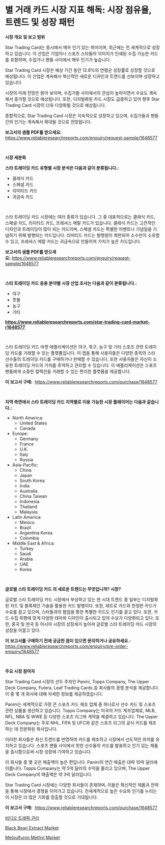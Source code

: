 <p><h1>별 거래 카드 시장 지표 해독: 시장 점유율, 트렌드 및 성장 패턴</h1></p><p><strong>시장 개요 및 보고 범위</strong></p>
<p><p>Star Trading Card는 증시에서 매우 인기 있는 취미이며, 최근에는 전 세계적으로 성장하고 있습니다. 이 산업은 기업이나 스포츠 스타들의 이미지가 인쇄된 수집 가능한 카드를 포함하며, 수집가나 팬들 사이에서 매우 인기가 높습니다.</p><p>Star Trading Card 시장은 예상 기간 동안 12.8%의 연평균 성장률로 성장할 것으로 예상됩니다. 이 산업은 계속해서 혁신적인 새로운 디자인과 트렌드를 선보이며 성장하고 있습니다.</p><p>시장의 미래 전망은 밝아 보이며, 수집가들 사이에서의 관심이 높아지면서 수요도 계속해서 증가할 것으로 예상됩니다. 또한, 디지털화된 카드 시장도 급증하고 있어 향후 Star Trading Card 시장이 더욱 다양화될 것으로 예상됩니다.</p><p>종합적으로, Star Trading Card 시장은 지속적으로 성장하고 있으며, 수집가들과 팬들 간의 인기는 계속해서 확대될 것으로 전망됩니다.</p></p>
<p><strong>보고서의 샘플 PDF를 받으세요:</strong> <a href="https://www.reliableresearchreports.com/enquiry/request-sample/1648577">https://www.reliableresearchreports.com/enquiry/request-sample/1648577</a></p>
<p>&nbsp;</p>
<p><strong>시장 세분화</strong></p>
<p><strong>스타 트레이딩 카드 유형별 시장 분석은 다음과 같이 분류됩니다.:</strong></p>
<p><ul><li>클래식 카드</li><li>스페셜 카드</li><li>리미티드 카드</li><li>귀금속 카드</li></ul></p>
<p>&nbsp;</p>
<p><p>스타 트레이딩 카드 시장에는 여러 종류가 있습니다. 그 중 대표적으로는 클래식 카드, 스페셜 카드, 리미티드 카드, 프레셔스 메탈 카드가 있습니다. 클래식 카드는 고전적인 디자인과 트레이딩이 많이 되는 카드이며, 스페셜 카드는 특별한 이벤트나 기념일을 기념하기 위해 발행되는 카드입니다. 리미티드 카드는 발행량이 제한되어 소수만이 소유할 수 있고, 프레셔스 메탈 카드는 귀금속으로 만들어져 가치가 높은 카드입니다.</p></p>
<p><strong>보고서의 샘플 PDF를 받으세요:</strong>&nbsp;<a href="https://www.reliableresearchreports.com/enquiry/request-sample/1648577">https://www.reliableresearchreports.com/enquiry/request-sample/1648577</a></p>
<p>&nbsp;</p>
<p><strong> 스타 트레이딩 카드 응용 분야별 시장 산업 조사는 다음과 같이 분류됩니다.:</strong></p>
<p><ul><li>야구</li><li>풋볼</li><li>농구</li><li>기타</li></ul></p>
<p><strong><a href="https://www.reliableresearchreports.com/star-trading-card-market-r1648577">https://www.reliableresearchreports.com/star-trading-card-market-r1648577</a></strong></p>
<p>&nbsp;</p>
<p><p>스타 트레이딩 카드 마켓 애플리케이션은 야구, 축구, 농구 및 기타 스포츠 관련 트레이딩 카드를 거래할 수 있는 플랫폼입니다. 이 앱을 통해 사용자들은 다양한 종목의 스타 선수들의 트레이딩 카드를 구매하거나 판매할 수 있습니다. 또한 사용자들은 자신이 소유한 트레이딩 카드의 가치를 추적하고 관리할 수 있습니다. 이 애플리케이션은 스포츠 팬들에게 소중한 컬렉션을 거래할 수 있는 편리한 플랫폼을 제공합니다.</p></p>
<p><strong>이 보고서 구매:</strong>&nbsp; <a href="https://www.reliableresearchreports.com/purchase/1648577">https://www.reliableresearchreports.com/purchase/1648577</a></p>
<p>&nbsp;</p>
<p><strong>지역 측면에서 스타 트레이딩 카드 지역별로 이용 가능한 시장 플레이어는 다음과 같습니다.:</strong></p>
<p><ul>
    <li>
        North America:
        <ul>
            <li>United States</li>
            <li>Canada</li>
        </ul>
    </li>
    <li>
        Europe:
        <ul>
            <li>Germany</li>
            <li>France</li>
            <li>U.K.</li>
            <li>Italy</li>
            <li>Russia</li>
        </ul>
    </li>
    <li>
        Asia-Pacific:
        <ul>
            <li>China</li>
            <li>Japan</li>
            <li>South Korea</li>
            <li>India</li>
            <li>Australia</li>
            <li>China Taiwan</li>
            <li>Indonesia</li>
            <li>Thailand</li>
            <li>Malaysia</li>
        </ul>
    </li>
    <li>
        Latin America:
        <ul>
            <li>Mexico</li>
            <li>Brazil</li>
            <li>Argentina Korea</li>
            <li>Colombia</li>
        </ul>
    </li>
    <li>
        Middle East & Africa:
        <ul>
            <li>Turkey</li>
            <li>Saudi</li>
            <li>Arabia</li>
            <li>UAE</li>
            <li>Korea</li>
        </ul>
    </li>
    </ul></p>
<p>&nbsp;</p>
<p><strong>글로벌 스타 트레이딩 카드 의 새로운 트렌드는 무엇입니까? 시장?</strong></p>
<p><p>글로벌 스타 트레이딩 카드 시장에서 부상하고 있는 현 시대 트렌드 중 일부는 디지털화된 카드 및 블록체인 기술을 활용한 카드 발행이다. 또한, 레트로 카드와 한정판 카드가 수요를 끌고 있으며, 스타들과의 협업을 통한 특별한 카드도 인기를 끌고 있다. 또한, 카드 수집 취향에 맞게 다양한 테마와 디자인이 출시되고 있어 수요가 다양화되고 있다. 또한, 중국 및 한국 등 아시아 시장의 성장세가 높아져 글로벌 스타 트레이딩 카드 시장의 성장을 이끌고 있다.</p></p>
<p><strong>이 보고서를 구매하기 전에 궁금한 점이 있으면 문의하거나 공유하세요.</strong>- <a href="https://www.reliableresearchreports.com/enquiry/pre-order-enquiry/1648577">https://www.reliableresearchreports.com/enquiry/pre-order-enquiry/1648577</a></p>
<p>&nbsp;</p>
<p><strong>주요 시장 참여자</strong></p>
<p><p>Star Trading Card 시장의 선두 주자인 Panini, Topps Company, The Upper Deck Company, Futera, Leaf Trading Cards 등 회사들의 경쟁 분석을 제공합니다. 이 중 몇 개 회사에 대해 자세한 정보를 제공하겠습니다.</p><p>Panini는 세계적으로 가장 큰 스포츠 카드 제조 업체 중 하나로서 선수 카드 및 스포츠 관련 상품을 생산하고 있습니다. Topps Company는 미국의 카드 제조업체로, MLB, NFL, NBA 및 WWE 등 다양한 스포츠 리그와 계약을 체결하고 있습니다. The Upper Deck Company는 주로 NHL, FIFA 및 UFC와 같은 스포츠 리그의 공식 카드를 제조하는 데 전문화된 회사입니다.</p><p>이러한 회사들은 최신 트렌드를 반영하여 카드를 제조하고 시장에서 선도적인 위치를 유지하고 있습니다. 스포츠 팬들 사이에서 핫한 선수들의 카드를 발표하고 인기 있는 제품을 출시함으로써 시장 성장에 기여하고 있습니다.</p><p>이 회사들 중 몇 곳은 매출액이 높은 편입니다. Panini의 연간 매출은 대략 10억 달러에 이릅니다. Topps Company는 약 5억 달러의 수익을 올리고 있으며, The Upper Deck Company의 매출액은 약 3억 달러입니다.</p><p>Star Trading Card 시장에는 다양한 회사들이 존재하며, 이들은 혁신적인 제품과 전략을 통해 시장에서 경쟁을 이어가고 있습니다. 전세계적으로 높은 수요와 인기를 누리는 이 시장은 더 많은 기회를 창출할 것으로 기대됩니다.</p></p>
<p><strong>이 보고서 구매:</strong>&nbsp;&nbsp;<a href="https://www.reliableresearchreports.com/purchase/1648577">https://www.reliableresearchreports.com/purchase/1648577</a></p>
<p><p><a href="https://medium.com/@conormarvin1936/%EB%B9%84%EB%94%94%EC%98%A4-%ED%8A%B8%EB%9E%98%ED%94%BD-%EA%B4%80%EB%A6%AC-%EC%8B%9C%EC%9E%A5-%EC%8B%9C%EC%9E%A5-%EC%A0%90%EC%9C%A0%EC%9C%A8-%EC%8B%9C%EC%9E%A5-%EB%8F%99%ED%96%A5-%EB%B0%8F-%EB%AF%B8%EB%9E%98-%EC%84%B1%EC%9E%A5-%ED%83%90%EC%83%89-d6f08e57eb2e">비디오 트래픽 관리</a></p><p><a href="https://www.linkedin.com/pulse/decoding-black-bean-extract-market-deep-dive-latest-trends-segmentation-hyzwc?trackingId=X9mdKNDG5ioG515PgiMbog%3D%3D">Black Bean Extract Market</a></p><p><a href="https://www.linkedin.com/pulse/insights-metsulfuron-methyl-market-size-analysing-share-trends-rrinf?trackingId=c91Srt%2BrN%2FryOtOX40Uprg%3D%3D">Metsulfuron Methyl Market</a></p></p>